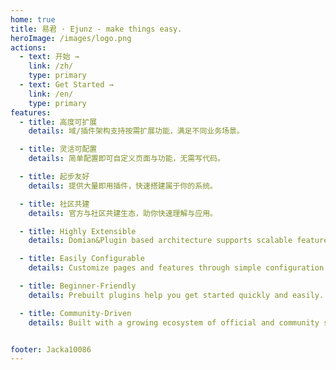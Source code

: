 ```yaml
---
home: true
title: 易君 · Ejunz - make things easy.
heroImage: /images/logo.png
actions:
  - text: 开始 →
    link: /zh/
    type: primary
  - text: Get Started →
    link: /en/
    type: primary
features:
  - title: 高度可扩展
    details: 域/插件架构支持按需扩展功能，满足不同业务场景。

  - title: 灵活可配置
    details: 简单配置即可自定义页面与功能，无需写代码。

  - title: 起步友好
    details: 提供大量即用插件，快速搭建属于你的系统。

  - title: 社区共建
    details: 官方与社区共建生态，助你快速理解与应用。

  - title: Highly Extensible
    details: Domian&Plugin based architecture supports scalable feature integration.

  - title: Easily Configurable
    details: Customize pages and features through simple configuration.

  - title: Beginner-Friendly
    details: Prebuilt plugins help you get started quickly and easily.

  - title: Community-Driven
    details: Built with a growing ecosystem of official and community support.


footer: Jacka10086
---
```

